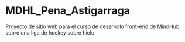 # MDHL_Pena_Astigarraga
Proyecto de sitio web para el curso de desarrollo front-end de MindHub sobre una liga de hockey sobre hielo
